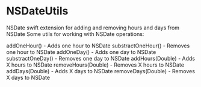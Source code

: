 # NSDateUtils
NSDate swift extension for adding and removing hours and days from NSDate
Some utils for working with NSDate operations:

addOneHour() - Adds one hour to NSDate
substractOneHour() - Removes one hour to NSDate
addOneDay() - Adds one day to NSDate
substractOneDay() - Removes one day to NSDate
addHours(Double) -  Adds X hours to NSDate
removeHours(Double) - Removes X hours to NSDate
addDays(Double) - Adds X days to NSDate
removeDays(Double) - Removes X days to NSDate
